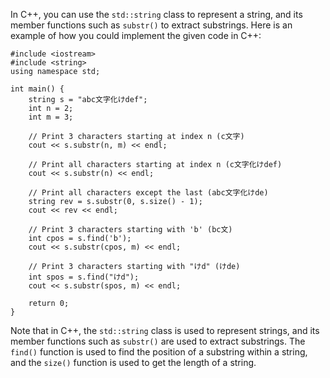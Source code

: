 In C++, you can use the `std::string` class to represent a string, and its member functions such as `substr()` to extract substrings. Here is an example of how you could implement the given code in C++:
```
#include <iostream>
#include <string>
using namespace std;

int main() {
    string s = "abc文字化けdef";
    int n = 2;
    int m = 3;

    // Print 3 characters starting at index n (c文字)
    cout << s.substr(n, m) << endl;

    // Print all characters starting at index n (c文字化けdef)
    cout << s.substr(n) << endl;

    // Print all characters except the last (abc文字化けde)
    string rev = s.substr(0, s.size() - 1);
    cout << rev << endl;

    // Print 3 characters starting with 'b' (bc文)
    int cpos = s.find('b');
    cout << s.substr(cpos, m) << endl;

    // Print 3 characters starting with "けd" (けde)
    int spos = s.find("けd");
    cout << s.substr(spos, m) << endl;

    return 0;
}
```
Note that in C++, the `std::string` class is used to represent strings, and its member functions such as `substr()` are used to extract substrings. The `find()` function is used to find the position of a substring within a string, and the `size()` function is used to get the length of a string.
